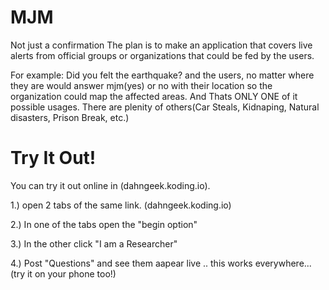 MJM
=====================================
Not just a confirmation
The plan is to make an application that covers live alerts from official groups or organizations that could be fed by the users.

For example: Did you felt the earthquake? and the users, no matter where they are would answer mjm(yes) or no with their location so the organization could map the affected areas. And Thats ONLY ONE of it possible usages. There are plenity of others(Car Steals, Kidnaping, Natural disasters, Prison Break, etc.)

Try It Out!
=====================================
You can try it out online in (dahngeek.koding.io).


1.) open 2 tabs of the same link. (dahngeek.koding.io)

2.) In one of the tabs open the "begin option"

3.) In the other click "I am a Researcher"

4.) Post "Questions" and see them aapear live .. this works everywhere...(try it on your phone too!)

